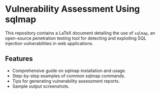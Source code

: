 
# Vulnerability Assessment Using sqlmap

This repository contains a LaTeX document detailing the use of `sqlmap`, an open-source penetration testing tool for detecting and exploiting SQL injection vulnerabilities in web applications.

## Features
- Comprehensive guide on sqlmap installation and usage.
- Step-by-step examples of common sqlmap commands.
- Tips for generating vulnerability assessment reports.
- Sample output screenshots.




